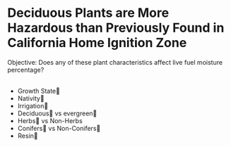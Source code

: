 # Deciduous Plants are More Hazardous than Previously Found in California Home Ignition Zone


Objective: Does any of these plant characteristics affect live fuel moisture percentage?  <br />
 <br />
- Growth State🌱  <br />
- Nativity🌱  <br />
- Irrigation🌱  <br />
- Deciduous🌳 vs evergreen🌲  <br />
- Herbs🌿 vs Non-Herbs  <br />
- Conifers🌲 vs Non-Conifers🌳  <br />
- Resin🍁  <br />
<br />
<br />

